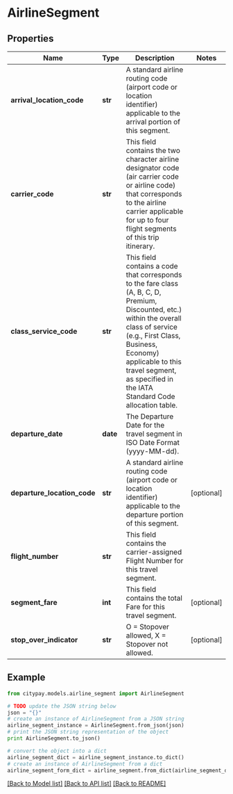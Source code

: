 # AirlineSegment


## Properties

Name | Type | Description | Notes
------------ | ------------- | ------------- | -------------
**arrival_location_code** | **str** | A standard airline routing code (airport code or location identifier) applicable to the arrival portion of this segment.  | 
**carrier_code** | **str** | This field contains the two character airline designator code (air carrier code or airline code) that corresponds to the airline carrier applicable for up to four flight segments of this trip itinerary.  | 
**class_service_code** | **str** | This field contains a code that corresponds to the fare class (A, B, C, D, Premium, Discounted, etc.) within the overall class of service (e.g., First Class, Business, Economy) applicable to this travel segment, as specified in the IATA Standard Code allocation table.  | 
**departure_date** | **date** | The Departure Date for the travel segment in ISO Date Format (yyyy-MM-dd). | 
**departure_location_code** | **str** | A standard airline routing code (airport code or location identifier) applicable to the departure portion of this segment.  | [optional] 
**flight_number** | **str** | This field contains the carrier-assigned Flight Number for this travel segment. | 
**segment_fare** | **int** | This field contains the total Fare for this travel segment. | [optional] 
**stop_over_indicator** | **str** | O &#x3D; Stopover allowed, X &#x3D; Stopover not allowed. | [optional] 

## Example

```python
from citypay.models.airline_segment import AirlineSegment

# TODO update the JSON string below
json = "{}"
# create an instance of AirlineSegment from a JSON string
airline_segment_instance = AirlineSegment.from_json(json)
# print the JSON string representation of the object
print AirlineSegment.to_json()

# convert the object into a dict
airline_segment_dict = airline_segment_instance.to_dict()
# create an instance of AirlineSegment from a dict
airline_segment_form_dict = airline_segment.from_dict(airline_segment_dict)
```
[[Back to Model list]](../README.md#documentation-for-models) [[Back to API list]](../README.md#documentation-for-api-endpoints) [[Back to README]](../README.md)


